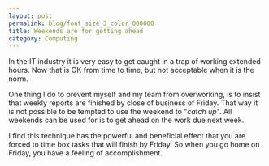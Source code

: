 ```yaml
---
layout: post
permalink: blog/font_size_3_color_000000
title: Weekends are for getting ahead
category: Computing
---
```


<p>
In the IT industry it is very easy to get caught in a trap of working extended hours. Now that is OK from time to time, but not acceptable when it is the norm.

</p>
<p>
One thing I do to prevent myself and my team from overworking, is to insist that weekly reports are finished by close of business of Friday. That way it is not possible to be tempted to use the weekend to "<i>catch up</i>". All weekends can be used for is to get ahead on the work due next week.

</p>
<p>
I find this technique has the powerful and beneficial effect that you are forced to time box tasks that will finish by Friday. So when you go home on Friday, you have a feeling of accomplishment.

</p>
